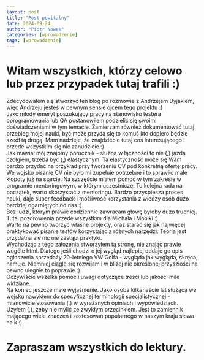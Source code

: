 ```yaml
---
layout: post
title: "Post powitalny"
date: 2024-09-24
author: "Piotr Nowek"
categories: [wprowadzenie]
tags: [wprowadzenie]
---
```


# Witam wszystkich, którzy celowo lub przez przypadek tutaj trafili :)  
Zdecydowałem się stworzyć ten blog po rozmowie z Andrzejem Dyjakiem, więc Andrzeju jesteś w pewnym sensie ojcem tego projektu :)  
Jako młody emeryt poszukujący pracy na stanowisku testera oprogramowania lub QA postanowiłem podzielić się swoimi doświadczeniami w tym temacie. Zamierzam również dokumentować tutaj przebieg mojej nauki, być może przyda się to komuś kto dopiero będzie szedł tą drogą. Mam nadzieje, że znajdziecie tutaj coś interesującego i przede wszystkim się nie zanudzicie :)  
Jak mawiał mój znajomy porucznik - służba w łączności to nie (,) jazda czołgiem, trzeba być (,) elastycznym. Ta elastyczność może się Wam bardzo przydać na przykład przy tworzeniu CV pod konkretną ofertę pracy. We wojsku pisanie CV nie było mi zupełnie potrzebne i to sprawiło małe kłopoty już na starcie. Na szczęście miałem pomoc w tym zakresie w programie mentoringowym, w którym uczestniczę. To kolejna rada na początek, warto skorzystać z mentoringu. Bardzo przyspiesza proces nauki, daje super feedback i możliwość korzystania z wiedzy osób dużo bardziej ogarniętych od nas :)  
Bez ludzi, którym prawie codziennie zawracam głowę byłoby dużo trudniej. Tutaj pozdrowienia przede wszystkim dla Michała i Moniki :)   
Warto na pewno tworzyć własne projekty, oraz starać się jak najwięcej praktykować pisanie testów korzystając z różnych narzędzi. Teoria jest przydatna ale nic nie zastąpi praktyki.  
Wychodząc z tego założenia stworzyłem tą stronę, nie znając prawie wogóle html. Dlatego jeśli chodzi o jej wygląd najlepiej oddaje go opis ogłoszenia sprzedaży 20-letniego VW Golfa - wygląda jak wygląda, skręca, hamuje. Niemniej ciągle się rozwijam i w bliżej nie określonej przyszłości na pewno ulegnie to poprawie :)  
Oczywiście wszelka pomoc i uwagi dotyczące treści lub jakości mile widziane.  
Na koniec jeszcze małe wyjaśnienie. Jako osoba kilkanaście lat służąca we wojsku nawykłem do specyficznej terminologii specjalistycznej - mianowicie stosowania (,) w wyrażanych opiniach i wypowiedziach.  
Użyłem (,), żeby nie mylić ze zwykłym przecinkiem. Jest to zamiennik mającego wiele znaczeń i zastosowań popularnego w naszym kraju słowa na k :)  
# Zapraszam wszystkich do lektury.
